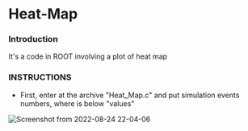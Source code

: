 # Heat-Map

### Introduction

It's a code in ROOT  involving a plot of heat map


### INSTRUCTIONS

-  First, enter at the archive "Heat_Map.c" and put simulation events numbers, where is below "values"


![Screenshot from 2022-08-24 22-04-06](https://user-images.githubusercontent.com/102261011/186550870-891d0bb5-d6b1-416e-8905-b7143a689905.png)
